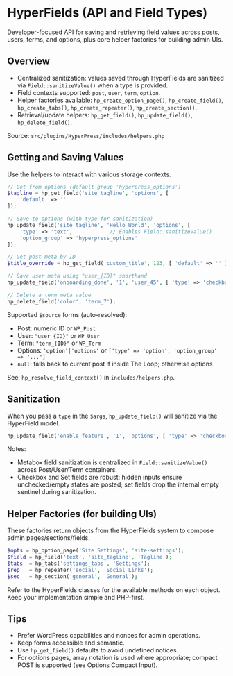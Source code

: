 # HyperFields (API and Field Types)

Developer-focused API for saving and retrieving field values across posts, users, terms, and options, plus core helper factories for building admin UIs.

## Overview

- Centralized sanitization: values saved through HyperFields are sanitized via `Field::sanitizeValue()` when a type is provided.
- Field contexts supported: `post`, `user`, `term`, `option`.
- Helper factories available: `hp_create_option_page()`, `hp_create_field()`, `hp_create_tabs()`, `hp_create_repeater()`, `hp_create_section()`.
- Retrieval/update helpers: `hp_get_field()`, `hp_update_field()`, `hp_delete_field()`.

Source: `src/plugins/HyperPress/includes/helpers.php`

## Getting and Saving Values

Use the helpers to interact with various storage contexts.

```php
// Get from options (default group 'hyperpress_options')
$tagline = hp_get_field('site_tagline', 'options', [
    'default' => ''
]);

// Save to options (with type for sanitization)
hp_update_field('site_tagline', 'Hello World', 'options', [
    'type' => 'text',            // Enables Field::sanitizeValue()
    'option_group' => 'hyperpress_options'
]);

// Get post meta by ID
$title_override = hp_get_field('custom_title', 123, [ 'default' => '' ]);

// Save user meta using "user_{ID}" shorthand
hp_update_field('onboarding_done', '1', 'user_45', [ 'type' => 'checkbox' ]);

// Delete a term meta value
hp_delete_field('color', 'term_7');
```

Supported `$source` forms (auto-resolved):

- Post: numeric ID or `WP_Post`
- User: `"user_{ID}"` or `WP_User`
- Term: `"term_{ID}"` or `WP_Term`
- Options: `'option'|'options'` or `['type' => 'option', 'option_group' => '...']`
- `null`: falls back to current post if inside The Loop; otherwise options

See: `hp_resolve_field_context()` in `includes/helpers.php`.

## Sanitization

When you pass a `type` in the `$args`, `hp_update_field()` will sanitize via the HyperField model.

```php
hp_update_field('enable_feature', '1', 'options', [ 'type' => 'checkbox' ]);
```

Notes:
- Metabox field sanitization is centralized in `Field::sanitizeValue()` across Post/User/Term containers.
- Checkbox and Set fields are robust: hidden inputs ensure unchecked/empty states are posted; set fields drop the internal empty sentinel during sanitization.

## Helper Factories (for building UIs)

These factories return objects from the HyperFields system to compose admin pages/sections/fields.

```php
$opts = hp_option_page('Site Settings', 'site-settings');
$field = hp_field('text', 'site_tagline', 'Tagline');
$tabs  = hp_tabs('settings_tabs', 'Settings');
$rep   = hp_repeater('social', 'Social Links');
$sec   = hp_section('general', 'General');
```

Refer to the HyperFields classes for the available methods on each object. Keep your implementation simple and PHP-first.

## Tips

- Prefer WordPress capabilities and nonces for admin operations.
- Keep forms accessible and semantic.
- Use `hp_get_field()` defaults to avoid undefined notices.
- For options pages, array notation is used where appropriate; compact POST is supported (see Options Compact Input).
